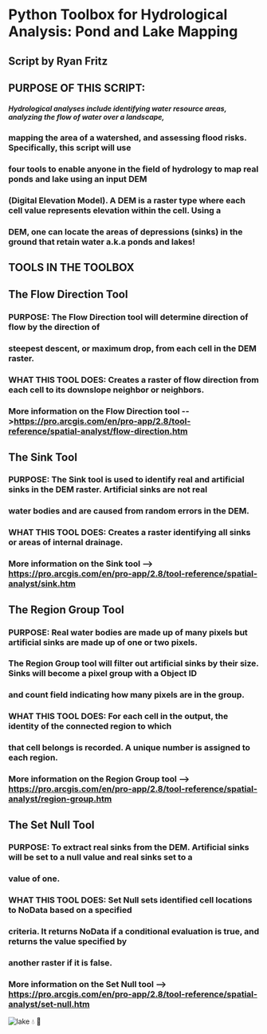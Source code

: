 # Python Toolbox for Hydrological Analysis: Pond and Lake Mapping
## Script by Ryan Fritz

## PURPOSE OF THIS SCRIPT:
##### Hydrological analyses include identifying water resource areas, analyzing the flow of water over a landscape,
### mapping the area of a watershed, and assessing flood risks. Specifically, this script will use
### four tools to enable anyone in the field of hydrology to map real ponds and lake using an input DEM
### (Digital Elevation Model). A DEM is a raster type where each cell value represents elevation within the cell. Using a
### DEM, one can locate the areas of depressions (sinks) in the ground that retain water a.k.a ponds and lakes!

##                                       TOOLS IN THE TOOLBOX

## The Flow Direction Tool
### PURPOSE: The Flow Direction tool will determine direction of flow by the direction of
### steepest descent, or maximum drop, from each cell in the DEM raster.
### WHAT THIS TOOL DOES: Creates a raster of flow direction from each cell to its downslope neighbor or neighbors.
### More information on the Flow Direction tool -->https://pro.arcgis.com/en/pro-app/2.8/tool-reference/spatial-analyst/flow-direction.htm

## The Sink Tool
### PURPOSE: The Sink tool is used to identify real and artificial sinks in the DEM raster. Artificial sinks are not real
### water bodies and are caused from random errors in the DEM.
### WHAT THIS TOOL DOES: Creates a raster identifying all sinks or areas of internal drainage.
### More information on the Sink tool --> https://pro.arcgis.com/en/pro-app/2.8/tool-reference/spatial-analyst/sink.htm

## The Region Group Tool
### PURPOSE: Real water bodies are made up of many pixels but artificial sinks are made up of one or two pixels.
### The Region Group tool will filter out artificial sinks by their size. Sinks will become a pixel group with a Object ID
### and count field indicating how many pixels are in the group.
### WHAT THIS TOOL DOES: For each cell in the output, the identity of the connected region to which
### that cell belongs is recorded. A unique number is assigned to each region.
### More information on the Region Group tool --> https://pro.arcgis.com/en/pro-app/2.8/tool-reference/spatial-analyst/region-group.htm

## The Set Null Tool
### PURPOSE: To extract real sinks from the DEM. Artificial sinks will be set to a null value and real sinks set to a
### value of one.
### WHAT THIS TOOL DOES: Set Null sets identified cell locations to NoData based on a specified
### criteria. It returns NoData if a conditional evaluation is true, and returns the value specified by
### another raster if it is false.
### More information on the Set Null tool --> https://pro.arcgis.com/en/pro-app/2.8/tool-reference/spatial-analyst/set-null.htm

![lake](https://upload.wikimedia.org/wikipedia/commons/8/80/Rhode_Island_Rams_logo.svg)
:droplet: :fishing_pole_and_fish:
